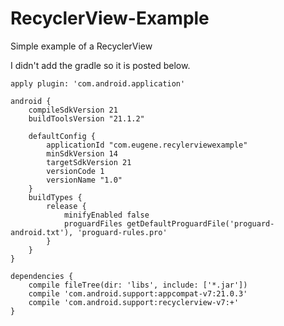 # RecyclerView-Example
Simple example of a RecyclerView 

I didn't add the gradle so it is posted below.

	apply plugin: 'com.android.application'

	android {
		compileSdkVersion 21
		buildToolsVersion "21.1.2"

		defaultConfig {
			applicationId "com.eugene.recylerviewexample"
			minSdkVersion 14
			targetSdkVersion 21
			versionCode 1
			versionName "1.0"
		}
		buildTypes {
			release {
				minifyEnabled false
				proguardFiles getDefaultProguardFile('proguard-android.txt'), 'proguard-rules.pro'
			}
		}
	}

	dependencies {
		compile fileTree(dir: 'libs', include: ['*.jar'])
		compile 'com.android.support:appcompat-v7:21.0.3'
		compile 'com.android.support:recyclerview-v7:+'
	}
